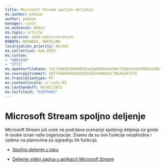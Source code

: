 ```yaml
---
title: Microsoft Stream spoljno deljenje
ms.author: pebaum
author: pebaum
manager: scotv
ms.audience: Admin
ms.topic: article
ms.service: o365-administration
ROBOTS: NOINDEX, NOFOLLOW
localization_priority: Normal
ms.collection: Adm_O365
ms.custom:
- "9001694"
- "3771"
ms.openlocfilehash: 52c7da05678204658ae2a685be4a2dbc7356e34ab2985e2e5821972c7d96ebf4
ms.sourcegitcommit: b5f7da89a650d2915dc652449623c78be6247175
ms.translationtype: MT
ms.contentlocale: sr-Latn-RS
ms.lasthandoff: 08/05/2021
ms.locfileid: "53975691"
---
```

# <a name="microsoft-stream-external-sharing"></a>Microsoft Stream spoljno deljenje

Microsoft Stream još uvek ne podržava scenarije spoljnog deljenja za goste ili osobe izvan vaše organizacije. Znamo da su ove funkcije neophodne i radimo na planovima za izgradnju tih funkcija.

- [Spoljno deljenje u toku](https://docs.microsoft.com/stream/portal-share-video#external-sharing)

- [Deljenje video zapisa u aplikaciji Microsoft Stream](https://docs.microsoft.com/stream/portal-share-video)
